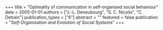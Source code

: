 +++
title = "Optimality of communication in self-organised social behaviour"
date = 2005-01-01
authors = ["J.-L. Deneubourg", "S. C. Nicolis", "C. Detrain"]
publication_types = ["6"]
abstract = ""
featured = false
publication = "*Self-Organisation and Evolution of Social Systems*"
+++

